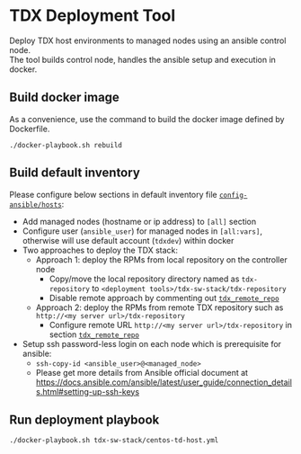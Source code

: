 # TDX Deployment Tool

Deploy TDX host environments to managed nodes using an ansible control node.  
The tool builds control node, handles the ansible setup and execution in docker. 

## Build docker image
As a convenience, use the command to build the docker image defined by Dockerfile.  
```
./docker-playbook.sh rebuild
```

## Build default inventory

Please configure below sections in default inventory file [`config-ansible/hosts`](config-ansible/hosts):

- Add managed nodes (hostname or ip address) to `[all]` section
- Configure user (`ansible_user`) for managed nodes in `[all:vars]`, otherwise will use default account (`tdxdev`) within docker
- Two approaches to deploy the TDX stack:
  - Approach 1: deploy the RPMs from local repository on the controller node
    - Copy/move the local repository directory named as `tdx-repository` to `<deployment tools>/tdx-sw-stack/tdx-repository`
    - Disable remote approach by commenting out [`tdx_remote_repo`](config-ansible/hosts)
  - Approach 2: deploy the RPMs from remote TDX repository such as `http://<my server url>/tdx-repository`
    - Configure remote URL `http://<my server url>/tdx-repository` in section [`tdx_remote_repo`](config-ansible/hosts)
- Setup ssh password-less login on each node which is prerequisite for ansible:
  - `ssh-copy-id <ansible_user>@<managed_node>`
  - Please get more details from Ansible official document at <https://docs.ansible.com/ansible/latest/user_guide/connection_details.html#setting-up-ssh-keys>

## Run deployment playbook
```
./docker-playbook.sh tdx-sw-stack/centos-td-host.yml
```
